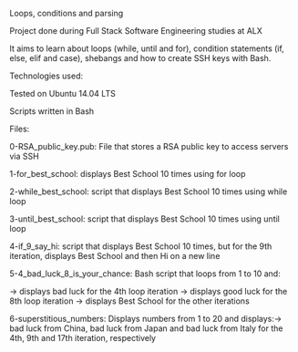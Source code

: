 Loops, conditions and parsing

Project done during Full Stack Software Engineering studies at ALX

It aims to learn about loops (while, until and for), condition statements (if, else, elif and case),
shebangs and how to create SSH keys with Bash.

Technologies used:

Tested on Ubuntu 14.04 LTS

Scripts written in Bash

Files:

0-RSA_public_key.pub: File that stores a RSA public key to access servers via SSH

1-for_best_school: displays Best School 10 times using for loop

2-while_best_school: script that displays Best School 10 times using while loop

3-until_best_school: script that displays Best School 10 times using until loop

4-if_9_say_hi: script that displays Best School 10 times, but for the 9th iteration, displays
Best School and then Hi on a new line

5-4_bad_luck_8_is_your_chance: Bash script that loops from 1 to 10 and: 

   -> displays bad luck for the 4th loop iteration
   -> displays good luck for the 8th loop iteration
   -> displays Best School for the other iterations

6-superstitious_numbers: Displays numbers from 1 to 20 and displays:-> bad luck from China, 
bad luck from Japan and bad luck from Italy for the 4th, 9th and 17th iteration, respectively


